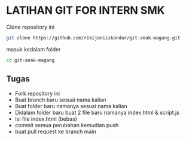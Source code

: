 # LATIHAN GIT FOR INTERN SMK

Clone repository ini
```sh
git clone https://github.com/rikijoniiskandar/git-anak-magang.git
```

masuk kedalam folder
```sh
cd git-anak-magang
```

## Tugas
- Fork repository ini
- Buat branch baru sesuai nama kalian
- Buat folder baru namanya sesuai nama kalian
- Didalam folder baru buat 2 file baru namanya  index.html & script.js
- Isi file index.html (bebas)
- commit semua perubahan kemudian push
- buat pull request ke branch main
